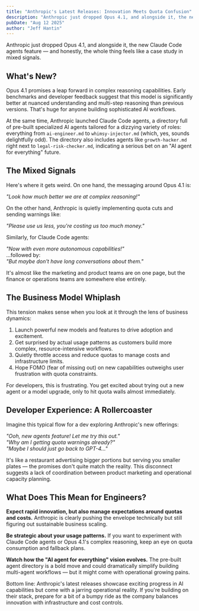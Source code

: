 ```yaml
---
title: "Anthropic's Latest Releases: Innovation Meets Quota Confusion"
description: "Anthropic just dropped Opus 4.1, and alongside it, the new Claude Code agents feature — and honestly, the whole thing feels like a case study in mixed signals...."
pubDate: "Aug 12 2025"
author: "Jeff Hantin"
---
```


Anthropic just dropped Opus 4.1, and alongside it, the new Claude Code agents feature — and honestly, the whole thing feels like a case study in mixed signals.

 

## What's New?

 

Opus 4.1 promises a leap forward in complex reasoning capabilities. Early benchmarks and developer feedback suggest that this model is significantly better at nuanced understanding and multi-step reasoning than previous versions. That's huge for anyone building sophisticated AI workflows.

 

At the same time, Anthropic launched Claude Code agents, a directory full of pre-built specialized AI agents tailored for a dizzying variety of roles: everything from `ai-engineer.md` to `whimsy-injector.md` (which, yes, sounds delightfully odd). The directory also includes agents like `growth-hacker.md` right next to `legal-risk-checker.md`, indicating a serious bet on an "AI agent for everything" future.

 

## The Mixed Signals

 

Here's where it gets weird. On one hand, the messaging around Opus 4.1 is:

 

*"Look how much better we are at complex reasoning!"*

 

On the other hand, Anthropic is quietly implementing quota cuts and sending warnings like:

 

*"Please use us less, you're costing us too much money."*

 

Similarly, for Claude Code agents:

 

*"Now with even more autonomous capabilities!"*  
 ...followed by:  
 *"But maybe don't have long conversations about them."*

 

It's almost like the marketing and product teams are on one page, but the finance or operations teams are somewhere else entirely.

 

## The Business Model Whiplash

 

This tension makes sense when you look at it through the lens of business dynamics:

 

1. Launch powerful new models and features to drive adoption and excitement.  
 2. Get surprised by actual usage patterns as customers build more complex, resource-intensive workflows.  
 3. Quietly throttle access and reduce quotas to manage costs and infrastructure limits.  
 4. Hope FOMO (fear of missing out) on new capabilities outweighs user frustration with quota constraints.

 

For developers, this is frustrating. You get excited about trying out a new agent or a model upgrade, only to hit quota walls almost immediately.

 

## Developer Experience: A Rollercoaster

 

Imagine this typical flow for a dev exploring Anthropic's new offerings:

 

*"Ooh, new agents feature! Let me try this out."*  
 *"Why am I getting quota warnings already?"*  
 *"Maybe I should just go back to GPT-4..."*

 

It's like a restaurant advertising bigger portions but serving you smaller plates — the promises don't quite match the reality. This disconnect suggests a lack of coordination between product marketing and operational capacity planning.

 

## What Does This Mean for Engineers?

 

**Expect rapid innovation, but also manage expectations around quotas and costs.** Anthropic is clearly pushing the envelope technically but still figuring out sustainable business scaling.

 

**Be strategic about your usage patterns.** If you want to experiment with Claude Code agents or Opus 4.1's complex reasoning, keep an eye on quota consumption and fallback plans.

 

**Watch how the "AI agent for everything" vision evolves.** The pre-built agent directory is a bold move and could dramatically simplify building multi-agent workflows — but it might come with operational growing pains.

 

Bottom line: Anthropic's latest releases showcase exciting progress in AI capabilities but come with a jarring operational reality. If you're building on their stack, prepare for a bit of a bumpy ride as the company balances innovation with infrastructure and cost controls.